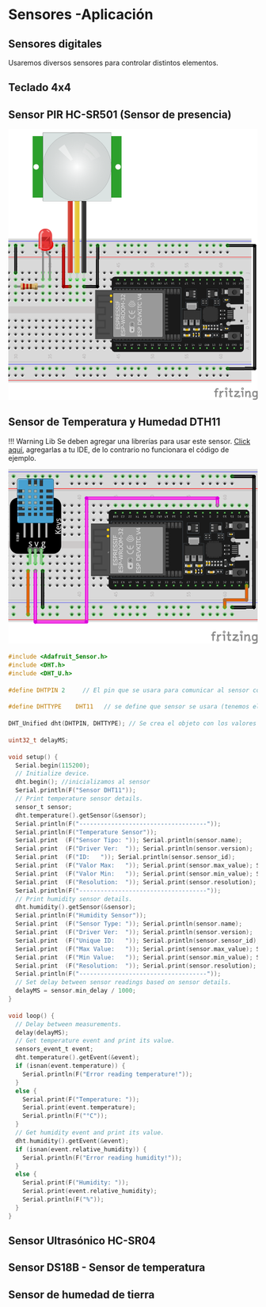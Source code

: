# Sensores -Aplicación

## Sensores digitales

Usaremos diversos sensores para controlar distintos elementos.

## Teclado 4x4

<!-- https://esp32io.com/tutorials/esp32-keypad -->

## Sensor PIR HC-SR501 (Sensor de presencia)

![pir](../assets/schematic/pir_basic_bb.png)

## Sensor de Temperatura y Humedad DTH11

!!! Warning Lib
    Se deben agregar una librerías para usar este sensor. [Click aquí](../assets/libs/Pack_DTHxx.zip), agregarlas a tu IDE, de lo contrario no funcionara el código de ejemplo.


![dht](../assets/schematic/dht11_bb.png)

```C
#include <Adafruit_Sensor.h>
#include <DHT.h>
#include <DHT_U.h>

#define DHTPIN 2     // El pin que se usara para comunicar al sensor con el micro

#define DHTTYPE    DHT11   // se define que sensor se usara (tenemos el DHT22, FHT21)

DHT_Unified dht(DHTPIN, DHTTYPE); // Se crea el objeto con los valores indicados para que se configure el sensor a usar

uint32_t delayMS;

void setup() {
  Serial.begin(115200);
  // Initialize device.
  dht.begin(); //inicializamos al sensor
  Serial.println(F("Sensor DHT11"));
  // Print temperature sensor details.
  sensor_t sensor;
  dht.temperature().getSensor(&sensor);
  Serial.println(F("------------------------------------"));
  Serial.println(F("Temperature Sensor"));
  Serial.print  (F("Sensor Tipo: ")); Serial.println(sensor.name);
  Serial.print  (F("Driver Ver:  ")); Serial.println(sensor.version);
  Serial.print  (F("ID:   ")); Serial.println(sensor.sensor_id);
  Serial.print  (F("Valor Max:   ")); Serial.print(sensor.max_value); Serial.println(F("°C"));
  Serial.print  (F("Valor Min:   ")); Serial.print(sensor.min_value); Serial.println(F("°C"));
  Serial.print  (F("Resolution:  ")); Serial.print(sensor.resolution); Serial.println(F("°C"));
  Serial.println(F("------------------------------------"));
  // Print humidity sensor details.
  dht.humidity().getSensor(&sensor);
  Serial.println(F("Humidity Sensor"));
  Serial.print  (F("Sensor Type: ")); Serial.println(sensor.name);
  Serial.print  (F("Driver Ver:  ")); Serial.println(sensor.version);
  Serial.print  (F("Unique ID:   ")); Serial.println(sensor.sensor_id);
  Serial.print  (F("Max Value:   ")); Serial.print(sensor.max_value); Serial.println(F("%"));
  Serial.print  (F("Min Value:   ")); Serial.print(sensor.min_value); Serial.println(F("%"));
  Serial.print  (F("Resolution:  ")); Serial.print(sensor.resolution); Serial.println(F("%"));
  Serial.println(F("------------------------------------"));
  // Set delay between sensor readings based on sensor details.
  delayMS = sensor.min_delay / 1000;
}

void loop() {
  // Delay between measurements.
  delay(delayMS);
  // Get temperature event and print its value.
  sensors_event_t event;
  dht.temperature().getEvent(&event);
  if (isnan(event.temperature)) {
    Serial.println(F("Error reading temperature!"));
  }
  else {
    Serial.print(F("Temperature: "));
    Serial.print(event.temperature);
    Serial.println(F("°C"));
  }
  // Get humidity event and print its value.
  dht.humidity().getEvent(&event);
  if (isnan(event.relative_humidity)) {
    Serial.println(F("Error reading humidity!"));
  }
  else {
    Serial.print(F("Humidity: "));
    Serial.print(event.relative_humidity);
    Serial.println(F("%"));
  }
}
```

## Sensor Ultrasónico HC-SR04

## Sensor DS18B - Sensor de temperatura

## Sensor de humedad de tierra

